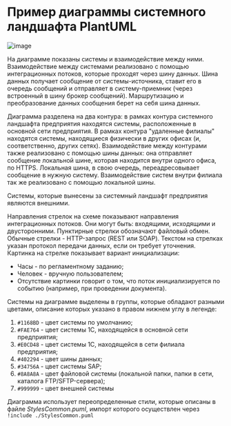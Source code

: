 # Пример диаграммы системного ландшафта PlantUML

![image](../out/ExampleSystemLandscape.svg)

На диаграмме показаны системы и взаимодействие между ними. Взаимодействие между системами реализовано с помощью интеграционных потоков, которые проходят через шину данных. Шина данных получает сообщение от системы-источника, ставит его в очередь сообщений и отправляет в систему-приемник (через встроенный в шину брокер сообщений). Маршрутизацию и преобразование данных сообщения берет на себя шина данных.

Диаграмма разделена на два контура: в рамках контура системного ландшафта предприятия находятся системы, расположенные в основной сети предприятия. В рамках контура "удаленные филиалы" находятся системы, находящиеся физически в других офисах (и, соответственно, других сетях). Взаимодействие между контурами также реализовано с помощью шины данных: она отправляет сообщение локальной шине, которая находится внутри одного офиса, по HTTPS. Локальная шина, в свою очередь, переадресовывает сообщение в нужную систему. Взаимодействие систем внутри филиала так же реализовано с помощью локальной шины.

Системы, которые вынесены за системный ландшафт предприятия являются внешними.

Направления стрелок на схеме показывают направления интеграционных потоков. Они могут быть: входящими, исходящими и двусторонними. Пунктирные стрелки обозначают файловый обмен. Обычные стрелки - HTTP-запрос (REST или SOAP). Текстом на стрелках указан протокол передачи данных, если он требует уточнения. Картинка на стрелке показывает вариант инициализации:
  - Часы - по регламентному заданию;
  - Человек - вручную пользователем;
  - Отсутствие картинки говорит о том, что поток инициализируется по событию (например, при проведении документа).

Системы на диаграмме выделены в группы, которые обладают разными цветами, описание которых указано в правом нижнем углу в легенде:
  1) `#1168BD` - цвет системы по умолчанию;
  2) `#FAE764` - цвет системы 1С, находящейся в основной сети предприятия;
  3) `#E0CD48` - цвет системы 1С, находящейся в сети филиала предприятия;
  4) `#402294` - цвет шины данных;
  5) `#34756A` - цвет системы SAP;
  6) `#8A8A8A` - цвет файловой системы (локальной папки, папки в сети, каталога FTP/SFTP-сервера);
  7) `#999999` - цвет внешней системы

Диаграмма использует переопределенные стили, которые описаны в файле *StylesCommon.puml*, импорт которого осуществлен через `!include ./StylesCommon.puml`
